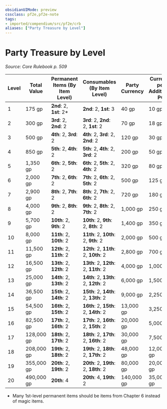 ```yaml
---
obsidianUIMode: preview
cssclass: pf2e,pf2e-note
tags:
- imported/compendium/src/pf2e/crb
aliases: ["Party Treasure by Level"]
---
```

# Party Treasure by Level  
*Source: Core Rulebook p. 509*  

| Level | Total Value | Permanent Items (By Item Level) | Consumables (By Item Level) | Party Currency | Currency per Additional PC |
|-------|-------------|---------------------------------|-----------------------------|----------------|----------------------------|
| 1 | 175 gp | **2nd**: 2, **1st**: 2* | **2nd**: 2, **1st**: 3 | 40 gp | 10 gp |
| 2 | 300 gp | **3rd**: 2, **2nd**: 2 | **3rd**: 2, **2nd**: 2, **1st**: 2 | 70 gp | 18 gp |
| 3 | 500 gp | **4th**: 2, **3rd**: 2 | **4th**: 2, **3rd**: 2, **2nd**: 2 | 120 gp | 30 gp |
| 4 | 850 gp | **5th**: 2, **4th**: 2 | **5th**: 2, **4th**: 2, **3rd**: 2 | 200 gp | 50 gp |
| 5 | 1,350 gp | **6th**: 2, **5th**: 2 | **6th**: 2, **5th**: 2, **4th**: 2 | 320 gp | 80 gp |
| 6 | 2,000 gp | **7th**: 2, **6th**: 2 | **7th**: 2, **6th**: 2, **5th**: 2 | 500 gp | 125 gp |
| 7 | 2,900 gp | **8th**: 2, **7th**: 2 | **8th**: 2, **7th**: 2, **6th**: 2 | 720 gp | 180 gp |
| 8 | 4,000 gp | **9th**: 2, **8th**: 2 | **9th**: 2, **8th**: 2, **7th**: 2 | 1,000 gp | 250 gp |
| 9 | 5,700 gp | **10th**: 2, **9th**: 2 | **10th**: 2, **9th**: 2, **8th**: 2 | 1,400 gp | 350 gp |
| 10 | 8,000 gp | **11th**: 2, **10th**: 2 | **11th**: 2, **10th**: 2, **9th**: 2 | 2,000 gp | 500 gp |
| 11 | 11,500 gp | **12th**: 2, **11th**: 2 | **12th**: 2, **11th**: 2, **10th**: 2 | 2,800 gp | 700 gp |
| 12 | 16,500 gp | **13th**: 2, **12th**: 2 | **13th**: 2, **12th**: 2, **11th**: 2 | 4,000 gp | 1,000 gp |
| 13 | 25,000 gp | **14th**: 2, **13th**: 2 | **14th**: 2, **13th**: 2, **12th**: 2 | 6,000 gp | 1,500 gp |
| 14 | 36,500 gp | **15th**: 2, **14th**: 2 | **15th**: 2, **14th**: 2, **13th**: 2 | 9,000 gp | 2,250 gp |
| 15 | 54,500 gp | **16th**: 2, **15th**: 2 | **16th**: 2, **15th**: 2, **14th**: 2 | 13,000 gp | 3,250 gp |
| 16 | 82,500 gp | **17th**: 2, **16th**: 2 | **17th**: 2, **16th**: 2, **15th**: 2 | 20,000 gp | 5,000 gp |
| 17 | 128,000 gp | **18th**: 2, **17th**: 2 | **18th**: 2, **17th**: 2, **16th**: 2 | 30,000 gp | 7,500 gp |
| 18 | 208,000 gp | **19th**: 2, **18th**: 2 | **19th**: 2, **18th**: 2, **17th**: 2 | 48,000 gp | 12,000 gp |
| 19 | 355,000 gp | **20th**: 2, **19th**: 2 | **20th**: 2, **19th**: 2, **18th**: 2 | 80,000 gp | 20,000 gp |
| 20 | 490,000 gp | **20th**: 4 | **20th**: 4, **19th**: 2 | 140,000 gp | 35,000 gp |

* Many 1st-level permanent items should be items from Chapter 6 instead of magic items.